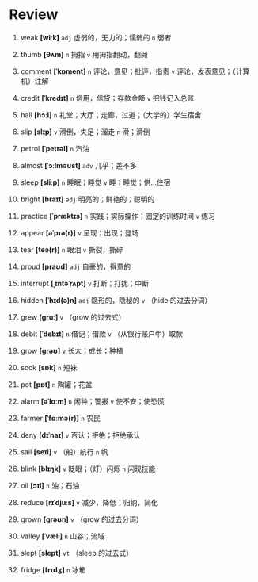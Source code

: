 # Review
1. weak **[wiːk]** `adj` 虚弱的，无力的；懦弱的 `n` 弱者

2. thumb **[θʌm]** `n` 拇指 `v` 用拇指翻动，翻阅

3. comment **[ˈkɒment]** `n` 评论，意见；批评，指责 `v` 评论，发表意见；（计算机）注解

4. credit **[ˈkredɪt]** `n` 信用，信贷；存款金额 `v` 把钱记入总账

5. hall **[hɔːl]** `n` 礼堂；大厅；走廊，过道；（大学的）学生宿舍

6. slip **[slɪp]** `v` 滑倒，失足；溜走 `n` 滑；滑倒

7. petrol **[ˈpetrəl]** `n` 汽油

8. almost **[ˈɔːlməʊst]** `adv` 几乎；差不多

9. sleep **[sliːp]** `n` 睡眠；睡觉 `v` 睡；睡觉；供...住宿

10. bright **[braɪt]** `adj` 明亮的；鲜艳的；聪明的

11. practice **[ˈpræktɪs]** `n` 实践；实际操作；固定的训练时间 `v` 练习

12. appear **[əˈpɪə(r)]** `v` 呈现；出现；登场

13. tear **[teə(r)]** `n` 眼泪 `v` 撕裂，撕碎

14. proud **[praʊd]** `adj` 自豪的，得意的

15. interrupt **[ˌɪntəˈrʌpt]** `v` 打断；打扰；中断

16. hidden **[ˈhɪd(ə)n]** `adj` 隐形的，隐秘的 `v` （hide 的过去分词）

17. grew **[ɡruː]** `v` （grow 的过去式）

18. debit **[ˈdebɪt]** `n` 借记；借款 `v` （从银行账户中）取款

19. grow **[ɡrəʊ]** `v` 长大；成长；种植

20. sock **[sɒk]** `n` 短袜

21. pot **[pɒt]** `n` 陶罐；花盆

22. alarm **[əˈlɑːm]** `n` 闹钟；警报 `v` 使不安；使恐慌

23. farmer **[ˈfɑːmə(r)]** `n` 农民

24. deny **[dɪˈnaɪ]** `v` 否认；拒绝；拒绝承认

25. sail **[seɪl]** `v` （船）航行 `n` 帆

26. blink **[blɪŋk]** `v` 眨眼；（灯）闪烁 `n` 闪现技能

27. oil **[ɔɪl]** `n` 油；石油

28. reduce **[rɪˈdjuːs]** `v` 减少，降低；归纳，简化

29. grown **[ɡrəʊn]** `v` （grow 的过去分词）

30. valley **[ˈvæli]** `n` 山谷；流域

31. slept **[slept]** `vt` （sleep 的过去式）

32. fridge **[frɪdʒ]** `n` 冰箱

